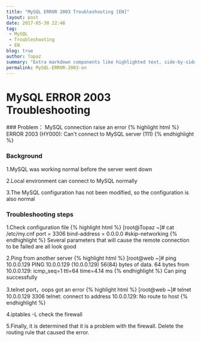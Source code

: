 ```yaml
---
title: "MySQL ERROR 2003 Troubleshooting [EN]"
layout: post
date: 2017-05-30 22:48
tag:
 - MySQL
 - Troubleshooting
 - EN
blog: true
author: Topaz
summary: "Extra markdown components like highlighted text, side-by-side items, starring/highlighting a blog or project, and embedding gists, videos etc"
permalink: MySQL-ERROR-2003-en
---
```

<h1 class="title"> MySQL ERROR 2003 Troubleshooting </h1>
### Problem：
MySQL connection raise an error
{% highlight html %}
ERROR 2003 (HY000): Can't connect to MySQL server (111)
{% endhighlight %}

### Background
1.MySQL was working normal before the server went down

2.Local environment can connect to MySQL normally

3.The MySQL configuration has not been modified, so the configuration is also normal

### Troubleshooting steps
1.Check configuration file
 {% highlight html %}
 [root@Topaz ~]# cat /etc/my.cnf
 port = 3306
 bind-address = 0.0.0.0
 #skip-networking
 {% endhighlight %}
Several parameters that will cause the remote connection to be failed are all look good


2.Ping from another server
 {% highlight html %}
 [root@web ~]# ping 10.0.0.129
 	PING 10.0.0.129 (10.0.0.129) 56(84) bytes of data.
 	64 bytes from 10.0.0.129: icmp_seq=1 ttl=64 time=4.14 ms
 {% endhighlight %}
Can ping successfully

3.telnet port，oops got an error
 {% highlight html %}
 [root@web ~]# telnet 10.0.0.129 3306
 	telnet: connect to address 10.0.0.129: No route to host
 {% endhighlight %}

4.iptables -L check the firewall

5.Finally, it is determined that it is a problem with the firewall. Delete the routing rule that caused the error.

